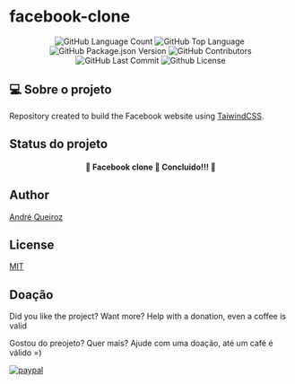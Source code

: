 # facebook-clone

<p align="center">
<img alt="GitHub Language Count" src="https://img.shields.io/github/languages/count/alqlima/facebook-clone" />
 <img alt="GitHub Top Language" src="https://img.shields.io/github/languages/top/alqlima/facebook-clone" />
 <img alt="" src="https://img.shields.io/github/repo-size/alqlima/facebook-clone" />
 <img alt="GitHub Package.json Version" src="https://img.shields.io/github/package-json/v/alqlima/facebook-clone" />
 <img alt="GitHub Contributors" src="https://img.shields.io/github/contributors/alqlima/facebook-clone" />
 <img alt="GitHub Last Commit" src="https://img.shields.io/github/last-commit/alqlima/facebook-clone" />
 <img alt="Github License" src="https://img.shields.io/github/license/alqlima/facebook-clone" />
 </p>
 
 ## 💻 Sobre o projeto
 
 Repository created to build the Facebook website using [TaiwindCSS](https://tailwindcss.com).
 
 ## Status do projeto
 
 <h4 align="center">
   🚧 Facebook clone 🚀 Concluido!!! 🚧
 </h4>

## Author
[André Queiroz](https://www.linkedin.com/in/andré-queiroz-b8805069/)
## License
[MIT](https://github.com/alqlima/to-do/blob/master/LICENSE)

## Doação

Did you like the project? Want more? Help with a donation, even a coffee is valid

Gostou do preojeto? Quer mais? Ajude com uma doação, até um café é válido =)

[![paypal](https://www.paypalobjects.com/pt_BR/BR/i/btn/btn_donateCC_LG.gif)](https://www.paypal.com/cgi-bin/webscr?cmd=_s-xclick&hosted_button_id=BB4E5XX7WQBNA)
